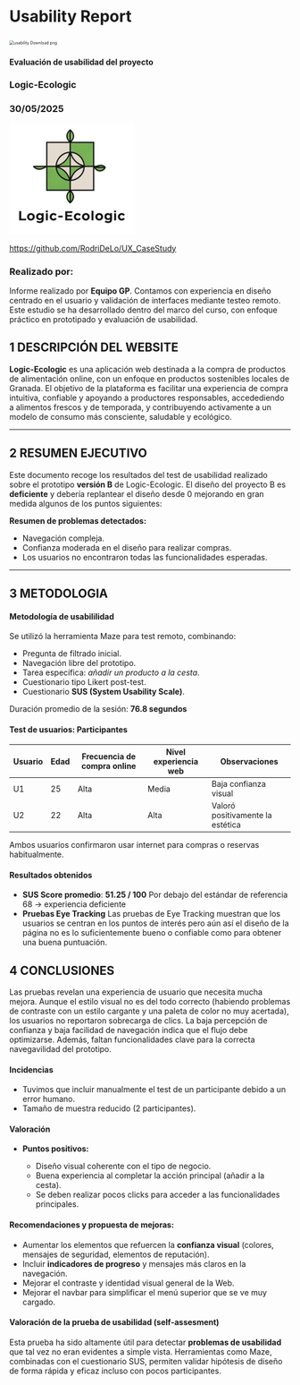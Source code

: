 # Usability Report



<img src="https://encrypted-tbn0.gstatic.com/images?q=tbn:ANd9GcRF017nhV-TFmNER2OM8UbXtdN6xwAKBYrv0i6onNfKu6Yn0BV0RK6aiOroeXl73LSY-B0&usqp=CAU" alt="usability Download png" style="zoom:50%;" />

#### Evaluación de usabilidad del proyecto 

### Logic-Ecologic

### 30/05/2025

![logo](./logo-ecologic.png)

https://github.com/RodriDeLo/UX_CaseStudy

### Realizado por:

Informe realizado por **Equipo GP**. Contamos con experiencia en diseño centrado en el usuario y validación de interfaces mediante testeo remoto. Este estudio se ha desarrollado dentro del marco del curso, con enfoque práctico en prototipado y evaluación de usabilidad.

## 1 DESCRIPCIÓN DEL WEBSITE

**Logic-Ecologic** es una aplicación web destinada a la compra de productos de alimentación online, con un enfoque en productos sostenibles locales de Granada. El objetivo de la plataforma es facilitar una experiencia de compra intuitiva, confiable y apoyando a productores responsables, accedediendo a alimentos frescos y de temporada, y contribuyendo activamente a un modelo de consumo más consciente, saludable y ecológico.

---

## 2 RESUMEN EJECUTIVO

Este documento recoge los resultados del test de usabilidad realizado sobre el prototipo **versión B** de Logic-Ecologic.
El diseño del proyecto B es **deficiente** y debería replantear el diseño desde 0 mejorando en gran medida algunos de los puntos siguientes:

**Resumen de problemas detectados:**

* Navegación compleja.
* Confianza moderada en el diseño para realizar compras.
* Los usuarios no encontraron todas las funcionalidades esperadas.

---

## 3 METODOLOGIA 

#### Metodología de usabililidad

Se utilizó la herramienta Maze para test remoto, combinando:

* Pregunta de filtrado inicial.
* Navegación libre del prototipo.
* Tarea específica: *añadir un producto a la cesta*.
* Cuestionario tipo Likert post-test.
* Cuestionario **SUS (System Usability Scale)**.

Duración promedio de la sesión: **76.8 segundos**

#### Test de usuarios: Participantes

| Usuario | Edad | Frecuencia de compra online | Nivel experiencia web | Observaciones                    |
| ------- | ---- | --------------------------- | --------------------- | -------------------------------- |
| U1      | 25   | Alta                        | Media                 | Baja confianza visual            |
| U2      | 22   | Alta                        | Alta                  | Valoró positivamente la estética |

Ambos usuarios confirmaron usar internet para compras o reservas habitualmente.

#### Resultados obtenidos

* **SUS Score promedio**: **51.25 / 100**
  Por debajo del estándar de referencia 68 → experiencia deficiente
* **Pruebas Eye Tracking**
Las pruebas de Eye Tracking muestran que los usuarios se centran en los puntos de interés pero aún así el diseño de la página no es lo suficientemente bueno o confiable como para obtener una buena puntuación.

## 4 CONCLUSIONES 

Las pruebas revelan una experiencia de usuario que necesita mucha mejora. Aunque el estilo visual no es del todo correcto (habiendo problemas de contraste con un estilo cargante y una paleta de color no muy acertada), los usuarios no reportaron sobrecarga de clics. La baja percepción de confianza y baja facilidad de navegación indica que el flujo debe optimizarse. Además, faltan funcionalidades clave para la correcta navegavilidad del prototipo.

#### Incidencias

* Tuvimos que incluir manualmente el test de un participante debido a un error humano.
* Tamaño de muestra reducido (2 participantes).

#### Valoración 

* **Puntos positivos:**

  * Diseño visual coherente con el tipo de negocio.
  * Buena experiencia al completar la acción principal (añadir a la cesta).
  * Se deben realizar pocos clicks para acceder a las funcionalidades principales.

#### Recomendaciones y propuesta de mejoras: 

* Aumentar los elementos que refuercen la **confianza visual** (colores, mensajes de seguridad, elementos de reputación).
* Incluir **indicadores de progreso** y mensajes más claros en la navegación.
* Mejorar el contraste y identidad visual general de la Web.
* Mejorar el navbar para simplificar el menú superior que se ve muy cargado.

#### Valoración de la prueba de usabilidad (self-assesment)

Esta prueba ha sido altamente útil para detectar **problemas de usabilidad** que tal vez no eran evidentes a simple vista. Herramientas como Maze, combinadas con el cuestionario SUS, permiten validar hipótesis de diseño de forma rápida y eficaz incluso con pocos participantes.
